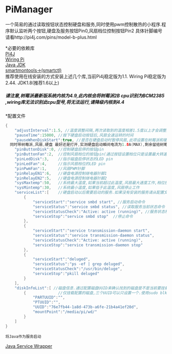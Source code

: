 # PiManager
一个简易的通过读取按钮状态控制硬盘和服务,同时使用pwm控制散热的小程序.程序默认监听两个按钮,硬盘及服务按钮Pin0,风扇档位控制按钮Pin2
具体针脚编号请看http://pi4j.com/pins/model-b-plus.html

*必要的依赖库<br>
<a href="http://pi4j.com/install.html">PI4J</a><br>
<a href="http://wiringpi.com/download-and-install/">Wiring Pi</a> <br>
<a href="http://elinux.org/RPi_Java_JDK_Installation/">Java JDK</a> <br>
<a href="https://www.smartmontools.org/">smartmontools->(smartctl)</a> <br>
推荐使用在线安装的方式安装上述几个库,当前Pi4j稳定版为1.1. Wiring Pi稳定版为2.44. JDK1.8(推荐1.6以上)

<h5>请注意,树莓派最新版系统内核为4.9,此内核会将树莓派2B cpu识别为BCM2385 ,wiring库无法识别此cpu型号,将无法运行,请降级内核到4.4</h5>

*配置文件

```java
{
	"adjustInterval":1.5, //温度调整间隔,两次读取到的温度相差1.5度以上才会调整风扇转速
	"pauseTime":15000, //按下硬盘启动按钮后,风扇全速运转的时间
	"pauseWhenDiskStart":true, //是否在硬盘启动时暂停风扇,此项设置在树莓派和硬盘使用同一个电源适配器并且功率不大的情况下适用,如3.5寸硬盘 12V2A电源
  同时带树莓派,风扇,硬盘 最好还是打开,实测硬盘启动瞬间电流为1.8A(MAX),剩余留给树莓派的电流不多了,风扇一定要停掉, 有大功率电源可以设置为false
	"pinButtonDisk":0, //控制硬盘启停的按钮pin
	"pinButtonFan":2,  //控制风扇档位的按钮pin(通过按钮设置档位只是设置最大转速,如果 speed > set --> speed == set.当前一共五档)
	"pinLedDisk":3,    //指示磁盘启停状态的LED pin
	"pinLedFan":4,     //指示风扇档位的LED pin
	"pinPwmFan":1,     //风扇PWM针脚
	"pinRelayEN1":6,   //硬盘电源控制继电器针脚1
	"pinRelayEN2":5,   //硬盘电源控制继电器针脚2
	"sysMaxtemp":50,   //系统最大温度,如果当前超过此温度,风扇最大速度工作,档位控制失效
	"sysMintemp":30,   //系统最小温度,如果低于此温度,风扇停止工作
	"serviceList":[    //硬盘启动以后需要启动的服务.如果没有安装的服务请从配置文件中删除,否则启动后硬盘警告灯会一直闪烁表示启动过程有问题
		{
			"serviceStart":"service smbd start", //服务启动命令
			"serviceStatus":"service smbd status", //读取服务当前状态命令
			"serviceStatusCheck":"Active: active (running)", //服务状态检查命令
			"serviceStop":"service smbd stop"  //停止命令
		},
		{
			"serviceStart":"service transmission-daemon start",
			"serviceStatus":"service transmission-daemon status",
			"serviceStatusCheck":"Active: active (running)",
			"serviceStop":"service transmission-daemon stop"
		},
		{
			"serviceStart":"deluged",
			"serviceStatus":"ps -ef | grep deluged",
			"serviceStatusCheck":"/usr/bin/deluge",
			"serviceStop":"pkill deluged"
		}
	],
	"diskInfoList":[ //磁盘信息.通过配置磁盘UUID来确认找到的磁盘是不是当前要挂载的以及挂载点,上面的服务可能会用到如下载工具等
		{              //仅挂载配置的磁盘,三个UUID可以只设置一个.使用sudo blkid命令读取磁盘的UUID
			"PARTUUID":"",
			"PTUUID":"",
			"UUID":"76e7fb44-1a8d-473b-a6fe-21b4a41ef20d",
			"mountPoint":"/media/pi/wd/"
		}
	]
}
```

	将Java作为服务启动
 [Java Service Wrapper](https://wrapper.tanukisoftware.com/doc/english/download.jsp "树莓派2B可以下载armhf版本")
